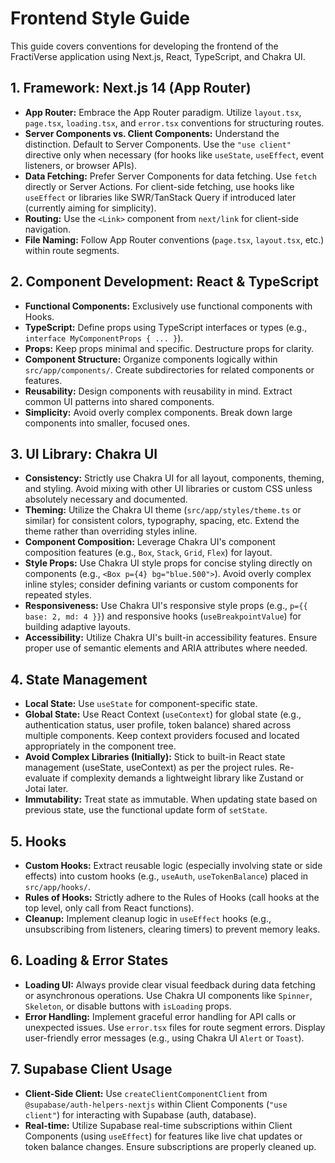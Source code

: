 # Frontend Style Guide

This guide covers conventions for developing the frontend of the FractiVerse application using Next.js, React, TypeScript, and Chakra UI.

## 1. Framework: Next.js 14 (App Router)

- **App Router:** Embrace the App Router paradigm. Utilize `layout.tsx`, `page.tsx`, `loading.tsx`, and `error.tsx` conventions for structuring routes.
- **Server Components vs. Client Components:** Understand the distinction. Default to Server Components. Use the `"use client"` directive only when necessary (for hooks like `useState`, `useEffect`, event listeners, or browser APIs).
- **Data Fetching:** Prefer Server Components for data fetching. Use `fetch` directly or Server Actions. For client-side fetching, use hooks like `useEffect` or libraries like SWR/TanStack Query if introduced later (currently aiming for simplicity).
- **Routing:** Use the `<Link>` component from `next/link` for client-side navigation.
- **File Naming:** Follow App Router conventions (`page.tsx`, `layout.tsx`, etc.) within route segments.

## 2. Component Development: React & TypeScript

- **Functional Components:** Exclusively use functional components with Hooks.
- **TypeScript:** Define props using TypeScript interfaces or types (e.g., `interface MyComponentProps { ... }`).
- **Props:** Keep props minimal and specific. Destructure props for clarity.
- **Component Structure:** Organize components logically within `src/app/components/`. Create subdirectories for related components or features.
- **Reusability:** Design components with reusability in mind. Extract common UI patterns into shared components.
- **Simplicity:** Avoid overly complex components. Break down large components into smaller, focused ones.

## 3. UI Library: Chakra UI

- **Consistency:** Strictly use Chakra UI for all layout, components, theming, and styling. Avoid mixing with other UI libraries or custom CSS unless absolutely necessary and documented.
- **Theming:** Utilize the Chakra UI theme (`src/app/styles/theme.ts` or similar) for consistent colors, typography, spacing, etc. Extend the theme rather than overriding styles inline.
- **Component Composition:** Leverage Chakra UI's component composition features (e.g., `Box`, `Stack`, `Grid`, `Flex`) for layout.
- **Style Props:** Use Chakra UI style props for concise styling directly on components (e.g., `<Box p={4} bg="blue.500">`). Avoid overly complex inline styles; consider defining variants or custom components for repeated styles.
- **Responsiveness:** Use Chakra UI's responsive style props (e.g., `p={{ base: 2, md: 4 }}`) and responsive hooks (`useBreakpointValue`) for building adaptive layouts.
- **Accessibility:** Utilize Chakra UI's built-in accessibility features. Ensure proper use of semantic elements and ARIA attributes where needed.

## 4. State Management

- **Local State:** Use `useState` for component-specific state.
- **Global State:** Use React Context (`useContext`) for global state (e.g., authentication status, user profile, token balance) shared across multiple components. Keep context providers focused and located appropriately in the component tree.
- **Avoid Complex Libraries (Initially):** Stick to built-in React state management (useState, useContext) as per the project rules. Re-evaluate if complexity demands a lightweight library like Zustand or Jotai later.
- **Immutability:** Treat state as immutable. When updating state based on previous state, use the functional update form of `setState`.

## 5. Hooks

- **Custom Hooks:** Extract reusable logic (especially involving state or side effects) into custom hooks (e.g., `useAuth`, `useTokenBalance`) placed in `src/app/hooks/`.
- **Rules of Hooks:** Strictly adhere to the Rules of Hooks (call hooks at the top level, only call from React functions).
- **Cleanup:** Implement cleanup logic in `useEffect` hooks (e.g., unsubscribing from listeners, clearing timers) to prevent memory leaks.

## 6. Loading & Error States

- **Loading UI:** Always provide clear visual feedback during data fetching or asynchronous operations. Use Chakra UI components like `Spinner`, `Skeleton`, or disable buttons with `isLoading` props.
- **Error Handling:** Implement graceful error handling for API calls or unexpected issues. Use `error.tsx` files for route segment errors. Display user-friendly error messages (e.g., using Chakra UI `Alert` or `Toast`).

## 7. Supabase Client Usage

- **Client-Side Client:** Use `createClientComponentClient` from `@supabase/auth-helpers-nextjs` within Client Components (`"use client"`) for interacting with Supabase (auth, database).
- **Real-time:** Utilize Supabase real-time subscriptions within Client Components (using `useEffect`) for features like live chat updates or token balance changes. Ensure subscriptions are properly cleaned up. 